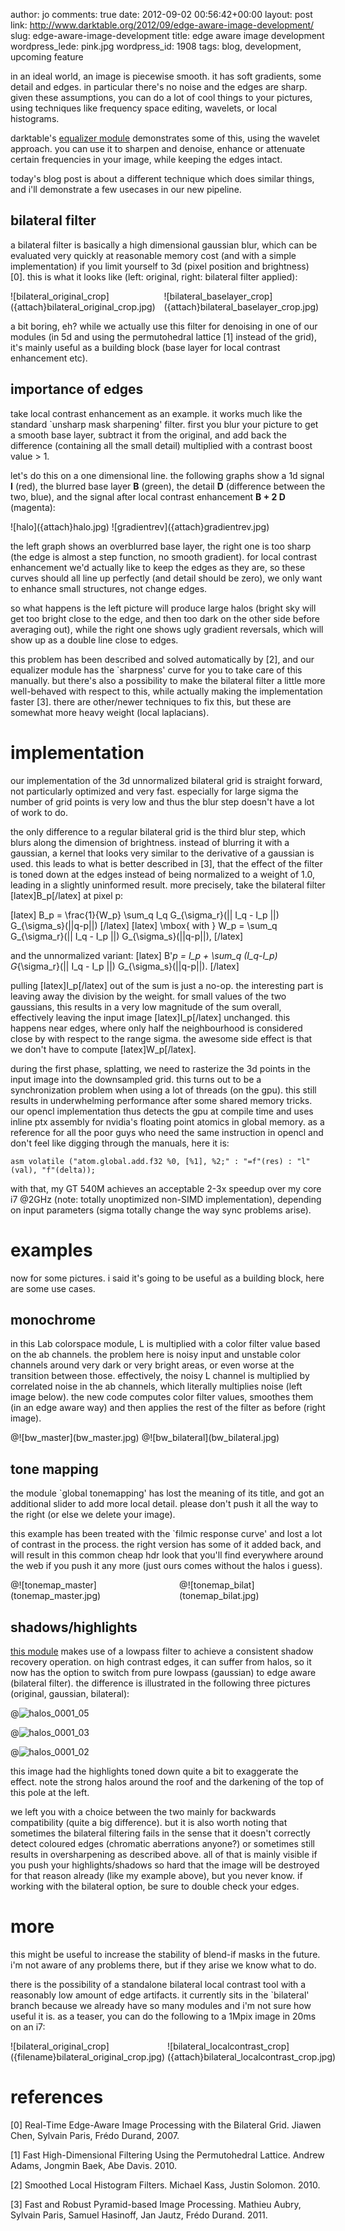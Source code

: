 author: jo
comments: true
date: 2012-09-02 00:56:42+00:00
layout: post
link: http://www.darktable.org/2012/09/edge-aware-image-development/
slug: edge-aware-image-development
title: edge aware image development
wordpress_lede: pink.jpg
wordpress_id: 1908
tags: blog, development, upcoming feature

in an ideal world, an image is piecewise smooth. it has soft gradients, some detail and edges. in particular there's no noise and the edges are sharp. given these assumptions, you can do a lot of cool things to your pictures, using techniques like frequency space editing, wavelets, or local histograms.

darktable's [equalizer module](http://www.darktable.org/2011/11/darktable-and-research/) demonstrates some of this, using the wavelet approach. you can use it to sharpen and denoise, enhance or attenuate certain frequencies in your image, while keeping the edges intact.

today's blog post is about a different technique which does similar things, and i'll demonstrate a few usecases in our new pipeline.



## bilateral filter

a bilateral filter is basically a high dimensional gaussian blur, which can be evaluated very quickly at reasonable memory cost (and with a simple implementation) if you limit yourself to 3d (pixel position and brightness) [0]. this is what it looks like (left: original, right: bilateral filter applied):

<span style="display: table-row;">
<span style="display: table-cell">![bilateral_original_crop]({attach}bilateral_original_crop.jpg)</span>
&nbsp;
<span style="display: table-cell">![bilateral_baselayer_crop]({attach}bilateral_baselayer_crop.jpg)</span>
</span>

a bit boring, eh? while we actually use this filter for denoising in one of our modules (in 5d and using the permutohedral lattice [1] instead of the grid), it's mainly useful as a building block (base layer for local contrast enhancement etc).

## importance of edges

take local contrast enhancement as an example. it works much like the standard `unsharp mask sharpening' filter. first you blur your picture to get a smooth base layer, subtract it from the original, and add back the difference (containing all the small detail) multiplied with a contrast boost value > 1.

let's do this on a one dimensional line. the following graphs show a 1d signal **I** (red), the blurred base layer **B** (green), the detail **D** (difference between the two, blue), and the signal after local contrast enhancement **B + 2 D** (magenta):

<span style="display: table-row;">
<span style="display: table-cell">![halo]({attach}halo.jpg)</span>
&nbsp;
<span style="display: table-cell">![gradientrev]({attach}gradientrev.jpg)</span>
</span>

the left graph shows an overblurred base layer, the right one is too sharp (the edge is almost a step function, no smooth gradient). for local contrast enhancement we'd actually like to keep the edges as they are, so these curves should all line up perfectly (and detail should be zero), we only want to enhance small structures, not change edges.

so what happens is the left picture will produce large halos (bright sky will get too bright close to the edge, and then too dark on the other side before averaging out), while the right one shows ugly gradient reversals, which will show up as a double line close to edges.

this problem has been described and solved automatically by [2], and our equalizer module has the `sharpness' curve for you to take care of this manually. but there's also a possibility to make the bilateral filter a little more well-behaved with respect to this, while actually making the implementation faster [3]. there are other/newer techniques to fix this, but these are somewhat more heavy weight (local laplacians).

# implementation

our implementation of the 3d unnormalized bilateral grid is straight forward, not particularly optimized and very fast. especially for large sigma the number of grid points is very low and thus the blur step doesn't have a lot of work to do.

the only difference to a regular bilateral grid is the third blur step, which blurs along the dimension of brightness. instead of blurring it with a gaussian, a kernel that looks very similar to the derivative of a gaussian is used. this leads to what is better described in [3], that the effect of the filter is toned down at the edges instead of being normalized to a weight of 1.0, leading in a slightly uninformed result. more precisely, take the bilateral filter [latex]B_p[/latex] at pixel p:

[latex]
B_p = \frac{1}{W_p} \sum_q I_q G_{\sigma_r}(|| I_q - I_p ||) G_{\sigma_s}(||q-p||)
[/latex]
[latex]
 \mbox{ with } W_p = \sum_q G_{\sigma_r}(|| I_q - I_p ||) G_{\sigma_s}(||q-p||),
[/latex]

and the unnormalized variant:
[latex]
B'_p = I_p + \sum_q (I_q-I_p) G_{\sigma_r}(|| I_q - I_p ||) G_{\sigma_s}(||q-p||).
[/latex]

pulling [latex]I_p[/latex] out of the sum is just a no-op. the interesting part is leaving away the division by the weight. for small values of the two gaussians, this results in a very low magnitude of the sum overall, effectively leaving the input image [latex]I_p[/latex] unchanged. this happens near edges, where only half the neighbourhood is considered close by with respect to the range sigma. the awesome side effect is that we don't have to compute [latex]W_p[/latex].

during the first phase, splatting, we need to rasterize the 3d points in the input image into the downsampled grid. this turns out to be a synchronization problem when using a lot of threads (on the gpu). this still results in underwhelming performance after some shared memory tricks.
our opencl implementation thus detects the gpu at compile time and uses inline ptx assembly for nvidia's floating point atomics in global memory. as a reference for all the poor guys who need the same instruction in opencl and don't feel like digging through the manuals, here it is:

`asm volatile ("atom.global.add.f32 %0, [%1], %2;" : "=f"(res) : "l"(val), "f"(delta));`

with that, my GT 540M achieves an acceptable 2-3x speedup over my core i7 @2GHz (note: totally unoptimized non-SIMD implementation), depending on input parameters (sigma totally change the way sync problems arise).

# examples

now for some pictures. i said it's going to be useful as a building block, here are some use cases.

## monochrome

in this Lab colorspace module, L is multiplied with a color filter value based on the ab channels.
the problem here is noisy input and unstable color channels around very dark or very bright areas, or even worse at the transition between those. effectively, the noisy L channel is multiplied by correlated noise in the ab channels, which literally multiplies noise (left image below).
the new code computes color filter values, smoothes them (in an edge aware way) and then applies the rest of the filter as before (right image).

<span style="display: table-row;">
<span style="display: table-cell">@![bw_master](bw_master.jpg)</span>
&nbsp;
<span style="display: table-cell">@![bw_bilateral](bw_bilateral.jpg)</span>
</span>

## tone mapping

the module `global tonemapping' has lost the meaning of its title, and got an additional slider to add more local detail. please don't push it all the way to the right (or else we delete your image).

this example has been treated with the `filmic response curve' and lost a lot of contrast in the process. the right version has some of it added back, and will result in this common cheap hdr look that you'll find everywhere around the web if you push it any more (just ours comes without the halos i guess).

<span style="display: table-row;">
<span style="display: table-cell">@![tonemap_master](tonemap_master.jpg)</span>
&nbsp;
<span style="display: table-cell">@![tonemap_bilat](tonemap_bilat.jpg)</span>
</span>

## shadows/highlights

[this module](http://www.darktable.org/2012/02/shadow-recovery-revisited/) makes use of a lowpass filter to achieve a consistent shadow recovery operation. on high contrast edges, it can suffer from halos, so it now has the option to switch from pure lowpass (gaussian) to edge aware (bilateral filter). the difference is illustrated in the following three pictures (original, gaussian, bilateral):

@![halos_0001_05](halos_0001_05.jpg)

@![halos_0001_03](halos_0001_03.jpg)

@![halos_0001_02](halos_0001_02.jpg)

this image had the highlights toned down quite a bit to exaggerate the effect. note the strong halos around the roof and the darkening of the top of this pole at the left.

we left you with a choice between the two mainly for backwards compatibility (quite a big difference). but it is also worth noting that sometimes the bilateral filtering fails in the sense that it doesn't correctly detect coloured edges (chromatic aberrations anyone?) or sometimes still results in oversharpening as described above. all of that is mainly visible if you push your highlights/shadows so hard that the image will be destroyed for that reason already (like my example above), but you never know. if working with the bilateral option, be sure to double check your edges.

# more

this might be useful to increase the stability of blend-if masks in the future. i'm not aware of any problems there, but if they arise we know what to do.

there is the possibility of a standalone bilateral local contrast tool with a reasonably low amount of edge artifacts. it currently sits in the `bilateral' branch because we already have so many modules and i'm not sure how useful it is. as a teaser, you can do the following to a 1Mpix image in 20ms on an i7:

<span style="display: table-row;">
<span style="display: table-cell">![bilateral_original_crop]({filename}bilateral_original_crop.jpg)</span>
&nbsp;
<span style="display: table-cell">![bilateral_localcontrast_crop]({attach}bilateral_localcontrast_crop.jpg)</span>
</span>


# references

[0] Real-Time Edge-Aware Image Processing with the Bilateral Grid. Jiawen Chen, Sylvain Paris, Frédo Durand, 2007.

[1] Fast High-Dimensional Filtering Using the Permutohedral Lattice. Andrew Adams, Jongmin Baek, Abe Davis. 2010.

[2] Smoothed Local Histogram Filters. Michael Kass, Justin Solomon. 2010.

[3] Fast and Robust Pyramid-based Image Processing. Mathieu Aubry, Sylvain Paris, Samuel Hasinoff, Jan Jautz, Frédo Durand. 2011.
